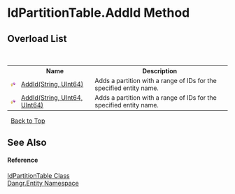 # IdPartitionTable.AddId Method 
 


## Overload List
&nbsp;<table><tr><th></th><th>Name</th><th>Description</th></tr><tr><td>![Protected method](media/protmethod.gif "Protected method")</td><td><a href="M_Dangr_Entity_IdPartitionTable_AddId">AddId(String, UInt64)</a></td><td>
Adds a partition with a range of IDs for the specified entity name.</td></tr><tr><td>![Protected method](media/protmethod.gif "Protected method")</td><td><a href="M_Dangr_Entity_IdPartitionTable_AddId_1">AddId(String, UInt64, UInt64)</a></td><td>
Adds a partition with a range of IDs for the specified entity name.</td></tr></table>&nbsp;
<a href="#idpartitiontable.addid-method">Back to Top</a>

## See Also


#### Reference
<a href="T_Dangr_Entity_IdPartitionTable">IdPartitionTable Class</a><br /><a href="N_Dangr_Entity">Dangr.Entity Namespace</a><br />